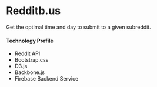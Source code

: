# Redditb.us
Get the optimal time and day to submit to a given subreddit.

#### Technology Profile
- Reddit API
- Bootstrap.css
- D3.js
- Backbone.js
- Firebase Backend Service
